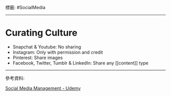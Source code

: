 標籤: #SocialMedia 

---

# Curating Culture

- Snapchat & Youtube: No sharing
- Instagram: Only with permission and credit
- Pinterest: Share images
- Facebook, Twitter, Tumblr & LinkedIn: Share any [[content]] type

---

參考資料:

[Social Media Management - Udemy](https://www.udemy.com/course/social-media-management-complete-manager-bootcamp/learn/lecture/7699004#overview)